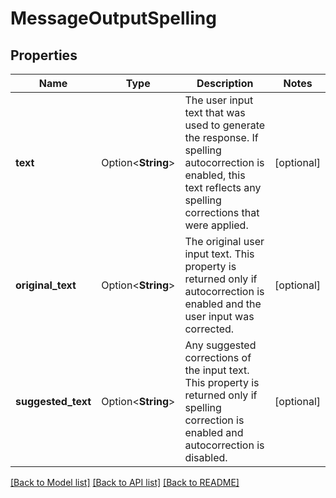 # MessageOutputSpelling

## Properties

Name | Type | Description | Notes
------------ | ------------- | ------------- | -------------
**text** | Option<**String**> | The user input text that was used to generate the response. If spelling autocorrection is enabled, this text reflects any spelling corrections that were applied. | [optional]
**original_text** | Option<**String**> | The original user input text. This property is returned only if autocorrection is enabled and the user input was corrected. | [optional]
**suggested_text** | Option<**String**> | Any suggested corrections of the input text. This property is returned only if spelling correction is enabled and autocorrection is disabled. | [optional]

[[Back to Model list]](../README.md#documentation-for-models) [[Back to API list]](../README.md#documentation-for-api-endpoints) [[Back to README]](../README.md)


